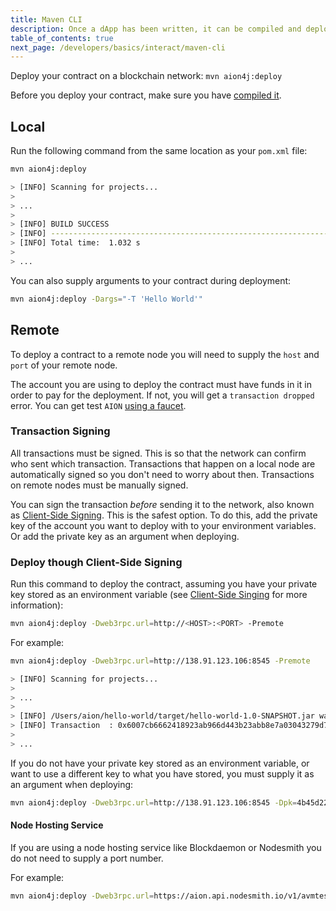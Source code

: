 ```yaml
---
title: Maven CLI
description: Once a dApp has been written, it can be compiled and deployed to a local or remote blockchain network. Deploying dApps is similar to how regular applications are deployed currently, however there are some differences. One major difference is that to deploy an application to a public blockchain network, an account must be supplied with tokens in order to cover the deployment costs. However, when deploying to a local network through the Maven CLI there is no need to create an account or supply it with test tokens, as everything is contained within the local network.
table_of_contents: true
next_page: /developers/basics/interact/maven-cli
---
```


Deploy your contract on a blockchain network: `mvn aion4j:deploy`

Before you deploy your contract, make sure you have [compiled it](/developers/tools/maven-cli/compile).

## Local

Run the following command from the same location as your `pom.xml` file:

```bash
mvn aion4j:deploy

> [INFO] Scanning for projects...
>
> ...
>
> [INFO] BUILD SUCCESS
> [INFO] ------------------------------------------------------------------------
> [INFO] Total time:  1.032 s
>
> ...
```

You can also supply arguments to your contract during deployment:

```bash
mvn aion4j:deploy -Dargs="-T 'Hello World'"
```

## Remote

To deploy a contract to a remote node you will need to supply the `host` and `port` of your remote node.

The account you are using to deploy the contract must have funds in it in order to pay for the deployment. If not, you will get a `transaction dropped` error. You can get test `AION` [using a faucet](/developers/tools/faucets).

### Transaction Signing

All transactions must be signed. This is so that the network can confirm who sent which transaction. Transactions that happen on a local node are automatically signed so you don't need to worry about then. Transactions on remote nodes must be manually signed.

You can sign the transaction _before_ sending it to the network, also known as [Client-Side Signing](/developers/tools/maven-cli/client-side-signing). This is the safest option. To do this, add the private key of the account you want to deploy with to your environment variables. Or add the private key as an argument when deploying.

### Deploy though Client-Side Signing

Run this command to deploy the contract, assuming you have your private key stored as an environment variable (see [Client-Side Singing](/developers/tools/maven-cli/client-side-signing) for more information):

```bash
mvn aion4j:deploy -Dweb3rpc.url=http://<HOST>:<PORT> -Premote
```

For example:

```bash
mvn aion4j:deploy -Dweb3rpc.url=http://138.91.123.106:8545 -Premote

> [INFO] Scanning for projects...
>
> ...
>
> [INFO] /Users/aion/hello-world/target/hello-world-1.0-SNAPSHOT.jar was deployed successfully.
> [INFO] Transaction  : 0x6007cb6662418923ab966d443b23abb8e7a03043279d77e661f764bfc643ce83
>
> ...
```

If you do not have your private key stored as an environment variable, or want to use a different key to what you have stored, you must supply it as an argument when deploying:

```bash
mvn aion4j:deploy -Dweb3rpc.url=http://138.91.123.106:8545 -Dpk=4b45d22a2f042d9... -Premote
```

#### Node Hosting Service

If you are using a node hosting service like Blockdaemon or Nodesmith you do not need to supply a port number.

For example:

```bash
mvn aion4j:deploy -Dweb3rpc.url=https://aion.api.nodesmith.io/v1/avmtestnet/jsonrpc?apiKey=abcdef1234564400a69ab440a1123456 -Premote
```
